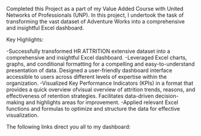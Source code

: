 Completed this Project as a part of my Value Added Course with United Networks of Professionals (UNP). In this project, I undertook the task of transforming the vast dataset of Adventure Works into a comprehensive and insightful Excel dashboard.

Key Highlights:

-Successfully transformed HR ATTRITION extensive dataset into a comprehensive and insightful Excel dashboard.
-Leveraged Excel charts, graphs, and conditional formatting for a compelling and easy-to-understand presentation of data.
Designed a user-friendly dashboard interface accessible to users across different levels of expertise within the organization.
-Visualized Key Performance Indicators (KPIs) in a format that provides a quick overview ofvisual overview of attrition trends, reasons, and effectiveness of retention strategies. Facilitates data-driven decision-making and highlights areas for improvement.
-Applied relevant Excel functions and formulas to optimize and structure the data for effective visualization.

The following links direct you all to my dashboard:
